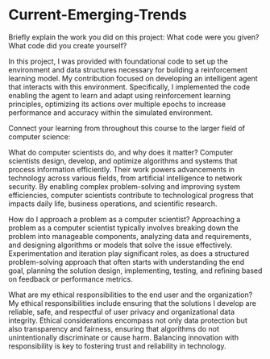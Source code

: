 # Current-Emerging-Trends

Briefly explain the work you did on this project: What code were you given? What code did you create yourself?

In this project, I was provided with foundational code to set up the environment and data structures necessary for building a reinforcement learning model. My contribution focused on developing an intelligent agent that interacts with this environment. Specifically, I implemented the code enabling the agent to learn and adapt using reinforcement learning principles, optimizing its actions over multiple epochs to increase performance and accuracy within the simulated environment.

Connect your learning from throughout this course to the larger field of computer science:

What do computer scientists do, and why does it matter?
Computer scientists design, develop, and optimize algorithms and systems that process information efficiently. Their work powers advancements in technology across various fields, from artificial intelligence to network security. By enabling complex problem-solving and improving system efficiencies, computer scientists contribute to technological progress that impacts daily life, business operations, and scientific research.

How do I approach a problem as a computer scientist?
Approaching a problem as a computer scientist typically involves breaking down the problem into manageable components, analyzing data and requirements, and designing algorithms or models that solve the issue effectively. Experimentation and iteration play significant roles, as does a structured problem-solving approach that often starts with understanding the end goal, planning the solution design, implementing, testing, and refining based on feedback or performance metrics.

What are my ethical responsibilities to the end user and the organization?
My ethical responsibilities include ensuring that the solutions I develop are reliable, safe, and respectful of user privacy and organizational data integrity. Ethical considerations encompass not only data protection but also transparency and fairness, ensuring that algorithms do not unintentionally discriminate or cause harm. Balancing innovation with responsibility is key to fostering trust and reliability in technology.
